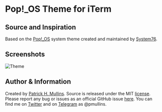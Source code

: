 # Pop!_OS Theme for iTerm

## Source and Inspiration

Based on the [Pop!_OS](https://system76.com/pop) system theme created and maintained by [System76](https://system76.com/).

## Screenshots

![Theme](/phmullins/themes/blob/master/iTerm%202%20Themes/Pop!_OS/theme/POP!_OS_iterm_theme.png)

## Author & Information

Created by [Patrick H. Mullins](http://www.pmullins.net/about). Source is released under the MIT [license](license.md). Please report any bug or issues as an official GitHub issue [here](https://github.com/phmullins/Pop!_OS_macOS_Theme/issues). You can find me on [Twitter](https://twitter.com/phmullins) and on [Telegram](https://telegram.org/) as @pmullins. 

